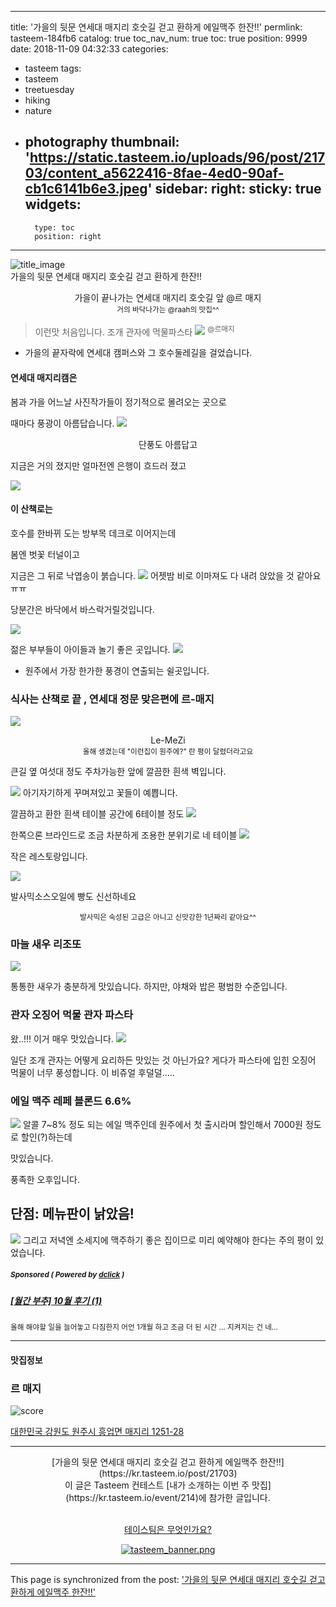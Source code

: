 
---
title: '가을의 뒷문 연세대 매지리 호숫길 걷고 환하게 에일맥주 한잔!!'
permlink: tasteem-184fb6
catalog: true
toc_nav_num: true
toc: true
position: 9999
date: 2018-11-09 04:32:33
categories:
- tasteem
tags:
- tasteem
- treetuesday
- hiking
- nature
- photography
thumbnail: 'https://static.tasteem.io/uploads/96/post/21703/content_a5622416-8fae-4ed0-90af-cb1c6141b6e3.jpeg'
sidebar:
    right:
        sticky: true
widgets:
    -
        type: toc
        position: right
---


![title_image](https://static.tasteem.io/uploads/96/post/21703/content_a5622416-8fae-4ed0-90af-cb1c6141b6e3.jpeg)
<br/>
가을의 뒷문 연세대 매지리 호숫길 걷고 환하게 한잔!!

<center>가을이 끝나가는 연세대 매지리 호숫길 앞 @르 매지 </center>
<center><sup>거의 바닥나가는 @raah의  맛집^^</sup></center>


> 이런맛 처음입니다. 조개 관자에 먹물파스타
![](https://cdn.steemitimages.com/DQmc9Hug31LY3oP5wwhb3ZPTEjwVmKq6fmVwchziPcgccoQ/image.png)
<sup> @르매지</sup> 

* 가을의 끝자락에 연세대 캠퍼스와 그 호수둘레길을 걸었습니다. 

#### 연세대 매지리캠은 
봄과 가을 어느날 사진작가들이 정기적으로 몰려오는  곳으로

때마다 풍광이 아름답습니다. 
![](https://cdn.steemitimages.com/DQmY381bY7mvLo9SLKS8kUrYZB24UM3vPxutWYV8jQ1V4xs/image.png)
<center>단풍도 아름답고 </center>

지금은 거의 졌지만 얼마전엔 은행이 흐드러 졌고

![](https://cdn.steemitimages.com/DQmPrevXhC69pk4et5ts4aU9tbyeaSi7saEhvRu5HJzoznE/image.png)
#### 이 산책로는
호수를 한바뀌 도는 방부목 데크로 이어지는데

 봄엔 벗꽃 터널이고

지금은 그 뒤로 낙엽송이 붉습니다. 
![](https://cdn.steemitimages.com/DQmeTZuFcCtGqox7JCUnsjb8GH7wR7YFyZ8ZxvdbiSWXoR8/image.png)
어젯밤 비로 이마져도 다 내려 앉았을 것 같아요 ㅠㅠ

당분간은 바닥에서 바스락거릴것입니다. 

![](https://cdn.steemitimages.com/DQmTt1yyX2rRadwexsR1UpkDLpv79oxTZ8B8qvGuKFiaVm1/image.png)

젊은 부부들이 아이들과 놀기 좋은 곳입니다. 
![](https://cdn.steemitimages.com/DQmXJneDt9j7uQ8UTCaaUVXzvn7xgXu7ohgXvBW7VDVa47h/image.png)

* 원주에서 가장 한가한 풍경이 연출되는 쉴곳입니다. 

### 식사는 산책로 끝 , 연세대 정문 맞은편에 르-매지

![](https://cdn.steemitimages.com/DQmVp6c7u1uPq7eovyEHQ8iu89vpiP2AzW1ckrMZ8gBvFnf/image.png)
<center>Le-MeZi </center>
<center><sup>올해 생겼는데 "이런집이 원주에?" 란 평이 달렸더라고요</sup></center>

큰길 옆 여섯대 정도 주차가능한 앞에 깔끔한 흰색 벽입니다.

![](https://cdn.steemitimages.com/DQmWAZKxtQfm6No3awzGj2tNB1DD3XYn5G4BWJMaJYpTcmE/image.png)
아기자기하게 꾸며져있고 꽃들이 예쁩니다.

깔끔하고 환한 흰색 테이블 공간에  6테이블 정도
![](https://cdn.steemitimages.com/DQmPfu1PX8hMeyGUZc589qSacrvB2UxUHqrHkF7bX6GzNY6/image.png)

한쪽으론 브라인드로 조금 차분하게 조용한 분위기로 네 테이블
![](https://cdn.steemitimages.com/DQmXFYWAS7CKxieY3Xjpr32BbdNdQVAYVdpAKsEJr7e7meB/image.png)

작은 레스토랑입니다. 

![](https://cdn.steemitimages.com/DQmRA6qnvbWMdohT3UyE3atYz3pPpnAQkYH7qX1U5awawcG/image.png)

발사믹소스오일에 빵도 신선하네요
<center><sup>발사믹은 숙성된 고급은 아니고 신맛강한 1년짜리 같아요^^</sup></center>

### 마늘 새우 리조또
![](https://cdn.steemitimages.com/DQmUaaLqo6vgECo5RNxJ2FyS9yrmUTpcwVrp8GtG7ybYV7g/image.png)

통통한 새우가 충분하게 맛있습니다.  하지만, 야채와 밥은 평범한 수준입니다. 

###  관자 오징어 먹물 관자 파스타
왔..!!! 이거 매우 맛있습니다. 
![](https://cdn.steemitimages.com/DQmPv4XNq5RURpTSphSSX4cLD4ZdFXJi93iwWJMjaK5cQdq/image.png)

일단 조개 관자는 어떻게 요리하든 맛있는 것 아닌가요? 
게다가 파스타에 입힌 오징어 먹물이 너무 풍성합니다. 이 비쥬얼 후덜덜.....

### 에일 맥주 레페 블론드  6.6%
![](https://cdn.steemitimages.com/DQmbuheRuxNGJ6FLApQ3LLroyRKhDW6nUu5aunpiwAZWHdt/image.png)
알콜 7~8% 정도 되는 에일 맥주인데 원주에서 첫 출시라며 할인해서 7000원 정도로 할인(?)하는데

맛있습니다. 

풍족한 오후입니다. 

## 단점: 메뉴판이 낡았음!
![](https://cdn.steemitimages.com/DQmPYst1qa6GfwFFNukRiLvS2G5Ap7khmQMmAwtYLKkvktf/image.png)
그리고 저녁엔 소세지에 맥주하기 좋은 집이므로
미리 예약해야 한다는 주의 평이 있었습니다.

#####  <sub> **Sponsored ( Powered by [dclick](https://www.dclick.io) )** </sub>
##### [[월간 부추] 10월 후기 (1)](https://api.dclick.io/v1/c?x=eyJhbGciOiJIUzI1NiIsInR5cCI6IkpXVCJ9.eyJjIjoicmFhaCIsInMiOiJjb2xvcmNoYWxsZW5nZS1tb25kYXlyZWQtYS1waWN0dXJlLW9mLXRoZS1sYXN0LW1hcGxlLWxlYWYtZnJvbS1ieS1zaW50YWlzLXBob3RvLTE1NDE0MDAzMTEyNTUiLCJhIjpbInQtMzAwIl0sInVybCI6Imh0dHBzOi8vc3RlZW1pdC5jb20va3IvQGJvb3N0eW91LzEwLTEiLCJpYXQiOjE1NDE0MDAzMTEsImV4cCI6MTg1Njc2MDMxMX0.B0ZvRv8nB8royVj89RZL90vebxPRisouIoIIDAY6huo)
<sup>올해 해야할 일을 늘어놓고 다짐한지 어언 1개월 하고 조금 더 된 시간 ... 지켜지는 건 네...</sup>
</center>





---------------------
#### 맛집정보
### 르 매지
![score](https://static.tasteem.io/images/steem/2Crowns.png)

[대한민국 강원도 원주시 흥업면 매지리 1251-28](https://kr.tasteem.io/post/21703#map)

-----------------------------------------
<center>[가을의 뒷문 연세대 매지리 호숫길 걷고 환하게 에일맥주 한잔!!](https://kr.tasteem.io/post/21703)
<br/>이 글은 Tasteem 컨테스트
 [내가 소개하는  이번 주 맛집](https://kr.tasteem.io/event/214)에 참가한 글입니다.

<br/>[테이스팀은 무엇인가요?](https://kr.tasteem.io/about)

[![tasteem_banner.png](https://static.tasteem.io/images/tasteem_banner_v3.png)](https://kr.tasteem.io)</center>

- - -

This page is synchronized from the post: ['가을의 뒷문 연세대 매지리 호숫길 걷고 환하게 에일맥주 한잔!!'](https://steemit.com/@raah/tasteem-184fb6)

